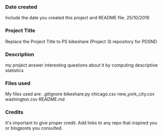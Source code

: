 ### Date created
Include the date you created this project and README file.
25/10/2019

### Project Title
Replace the Project Title to PS bikeshare (Project 3)  repository for PDSND

### Description
my project answer interesting questions about it by computing descriptive statistics

### Files used
My files used are:
.gitignore
bikeshare.py
chicago.csv
new_york_city.csv
washington.csv
README.md

### Credits
It's important to give proper credit. Add links to any repo that inspired you or blogposts you consulted.

